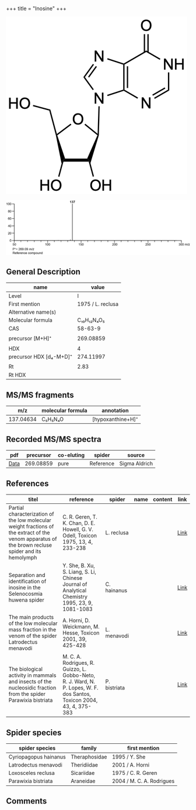 +++
title = "Inosine"
+++

![](/img/Inosine.png)

![](/img_MSMS/269_Inosine.png)

## General Description

| name                    | value             |
|-------------------------|-------------------|
| Level                   | I                 |
| First mention           | 1975 / L. reclusa |
| Alternative name(s)     |                   |
| Molecular formula       | C₁₀H₁₂N₄O₅        |
| CAS                     | 58-63-9           |
|                         |                   |
| precursor [M+H]⁺        | 269.08859         |
|                         |                   |
| HDX                     | 4                 |
| precursor HDX [d₄-M+D]⁺ | 274.11997         |
|                         |                   |
| Rt                      | 2.83              |
| Rt HDX                  |                   |

## MS/MS fragments

| m/z       | molecular formula | annotation        |
|-----------|-------------------|-------------------|
| 137.04634 | C₅H₅N₄O           | [hypoxanthine+H]⁺ |

## Recorded MS/MS spectra

| pdf                               | precursor | co-eluting | spider    | source        |
|-----------------------------------|-----------|------------|-----------|---------------|
| [Data](/pdf/269_Inosine_2-83.pdf) | 269.08859 | pure       | Reference | Sigma Aldrich |

## References

| titel  | reference | spider | name | content | link |
|--------|-----------|--------|------|---------|------|
| Partial characterization of the low molecular weight fractions of the extract of the venom apparatus of the brown recluse spider and its hemolymph  | C. R. Geren, T. K. Chan, D. E. Howell, G. V. Odell, Toxicon 1975, 13, 4, 233-238 | L. reclusa | | | [Link](https://doi.org/10.1016/0041-0101(75)90129-4) |
| Separation and identification of inosine in the Selenocosmia huwena spider  | Y. She, B. Xu, S. Liang, S. Li, Chinese Journal of Analytical Chemistry 1995, 23, 9, 1081-1083 | C. hainanus |  |  | [Link](http://online.analchem.cn:8080/fxhx/EN/volumn/volumn_41.htm) |
| The main products of the low molecular mass fraction in the venom of the spider Latrodectus menavodi                                                 | A. Horni, D. Weickmann, M. Hesse, Toxicon 2001, 39, 425-428                                                  | L. menavodi |      |         | [Link](https://www.sciencedirect.com/science/article/pii/S0041010100001471) |
| The biological activity in mammals and insects of the nucleosidic fraction from the spider Parawixia bistriata  | M. C. A. Rodrigues, R. Guizzo, L. Gobbo-Neto, R. J. Ward, N. P. Lopes, W. F. dos Santos, Toxicon 2004, 43, 4, 375-383| P. bistriata |  |  | [Link](https://doi.org/10.1016/j.toxicon.2004.01.009)  |

## Spider species

| spider species        | family        | first mention             |
|-----------------------|---------------|---------------------------|
| Cyriopagopus hainanus | Theraphosidae | 1995 / Y. She             |
| Latrodectus menavodi  | Theridiidae   | 2001 / A. Horni           |
| Loxosceles reclusa    | Sicariidae    | 1975 / C. R. Geren        |
| Parawixia bistriata   | Araneidae     | 2004 / M. C. A. Rodrigues |

## Comments